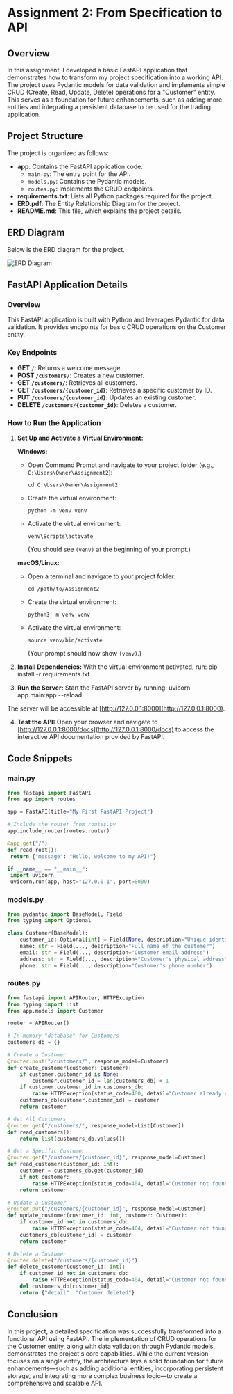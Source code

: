 # Assignment 2: From Specification to API

## Overview
In this assignment, I developed a basic FastAPI application that demonstrates how to transform my project specification into a working API. The project uses Pydantic models for data validation and implements simple CRUD (Create, Read, Update, Delete) operations for a "Customer" entity. This serves as a foundation for future enhancements, such as adding more entities and integrating a persistent database to be used for the trading application.

## Project Structure
The project is organized as follows:

- **app**: Contains the FastAPI application code.
  - `main.py`: The entry point for the API.
  - `models.py`: Contains the Pydantic models.
  - `routes.py`: Implements the CRUD endpoints.
- **requirements.txt**: Lists all Python packages required for the project.
- **ERD.pdf**: The Entity Relationship Diagram for the project.
- **README.md**: This file, which explains the project details.

## ERD Diagram
Below is the ERD diagram for the project. 

![ERD Diagram](images/ERD.png)

## FastAPI Application Details

### Overview
This FastAPI application is built with Python and leverages Pydantic for data validation. It provides endpoints for basic CRUD operations on the Customer entity.

### Key Endpoints
- **GET `/`**: Returns a welcome message.
- **POST `/customers/`**: Creates a new customer.
- **GET `/customers/`**: Retrieves all customers.
- **GET `/customers/{customer_id}`**: Retrieves a specific customer by ID.
- **PUT `/customers/{customer_id}`**: Updates an existing customer.
- **DELETE `/customers/{customer_id}`**: Deletes a customer.

### How to Run the Application

1. **Set Up and Activate a Virtual Environment:**

   **Windows:**
   - Open Command Prompt and navigate to your project folder (e.g., `C:\Users\Owner\Assignment2`):
     ```
     cd C:\Users\Owner\Assignment2
     ```
   - Create the virtual environment:
     ```
     python -m venv venv
     ```
   - Activate the virtual environment:
     ```
     venv\Scripts\activate
     ```
     (You should see `(venv)` at the beginning of your prompt.)

   **macOS/Linux:**
   - Open a terminal and navigate to your project folder:
     ```
     cd /path/to/Assignment2
     ```
   - Create the virtual environment:
     ```
     python3 -m venv venv
     ```
   - Activate the virtual environment:
     ```
     source venv/bin/activate
     ```
     (Your prompt should now show `(venv)`.)

2. **Install Dependencies:**
   With the virtual environment activated, run:
	pip install -r requirements.txt

3. **Run the Server:**
Start the FastAPI server by running:
	uvicorn app.main:app --reload

The server will be accessible at [http://127.0.0.1:8000](http://127.0.0.1:8000).

4. **Test the API:**
Open your browser and navigate to [http://127.0.0.1:8000/docs](http://127.0.0.1:8000/docs) to access the interactive API documentation provided by FastAPI.

## Code Snippets

### main.py
```python
from fastapi import FastAPI
from app import routes

app = FastAPI(title="My First FastAPI Project")

# Include the router from routes.py
app.include_router(routes.router)

@app.get("/")
def read_root():
 return {"message": "Hello, welcome to my API!"}

if __name__ == "__main__":
 import uvicorn
 uvicorn.run(app, host="127.0.0.1", port=8000)
```

### models.py
```python
from pydantic import BaseModel, Field
from typing import Optional

class Customer(BaseModel):
    customer_id: Optional[int] = Field(None, description="Unique identifier for the customer")
    name: str = Field(..., description="Full name of the customer")
    email: str = Field(..., description="Customer email address")
    address: str = Field(..., description="Customer's physical address")
    phone: str = Field(..., description="Customer's phone number")
```

### routes.py
```python
from fastapi import APIRouter, HTTPException
from typing import List
from app.models import Customer

router = APIRouter()

# In-memory "database" for Customers
customers_db = {}

# Create a Customer
@router.post("/customers/", response_model=Customer)
def create_customer(customer: Customer):
    if customer.customer_id is None:
        customer.customer_id = len(customers_db) + 1
    if customer.customer_id in customers_db:
        raise HTTPException(status_code=400, detail="Customer already exists")
    customers_db[customer.customer_id] = customer
    return customer

# Get All Customers
@router.get("/customers/", response_model=List[Customer])
def read_customers():
    return list(customers_db.values())

# Get a Specific Customer
@router.get("/customers/{customer_id}", response_model=Customer)
def read_customer(customer_id: int):
    customer = customers_db.get(customer_id)
    if not customer:
        raise HTTPException(status_code=404, detail="Customer not found")
    return customer

# Update a Customer
@router.put("/customers/{customer_id}", response_model=Customer)
def update_customer(customer_id: int, customer: Customer):
    if customer_id not in customers_db:
        raise HTTPException(status_code=404, detail="Customer not found")
    customers_db[customer_id] = customer
    return customer

# Delete a Customer
@router.delete("/customers/{customer_id}")
def delete_customer(customer_id: int):
    if customer_id not in customers_db:
        raise HTTPException(status_code=404, detail="Customer not found")
    del customers_db[customer_id]
    return {"detail": "Customer deleted"}
```

## Conclusion
In this project, a detailed specification was successfully transformed into a functional API using FastAPI. The implementation of CRUD operations for the Customer entity, along with data validation through Pydantic models, demonstrates the project's core capabilities. While the current version focuses on a single entity, the architecture lays a solid foundation for future enhancements—such as adding additional entities, incorporating persistent storage, and integrating more complex business logic—to create a comprehensive and scalable API.
